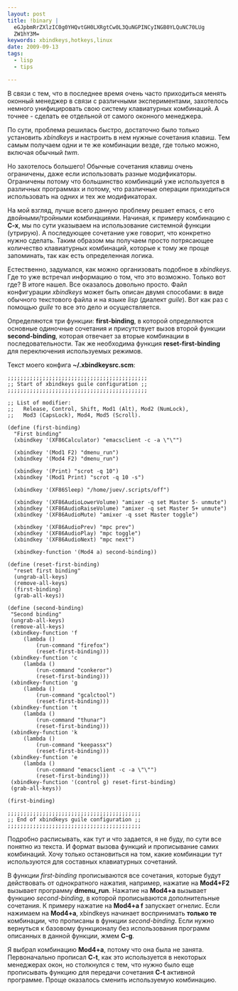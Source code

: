 ```yaml
--- 
layout: post
title: !binary |
  eGJpbmRrZXlzIC0g0YHQvtGH0LXRgtCw0L3QuNGPINCyINGB0YLQuNC70LUg
  ZW1hY3M=
keywords: xbindkeys,hotkeys,linux
date: 2009-09-13
tags:
  - lisp
  - tips

---
```

В связи с тем, что в последнее время очень часто приходиться менять оконный менеджер в связи с различными экспериментами, захотелось немного унифицировать свою систему клавиатурных комбинаций. А точнее - сделать ее отдельной от самого оконного менеджера.

По сути, проблема решилась быстро, достаточно было только установить <em>xbindkeys</em> и настроить в нем нужные сочетания клавиш. Тем самым получаем одни и те же комбинации везде, где только можно, включая обычный <em>twm</em>.

Но захотелось большего! Обычные сочетания клавиш очень ограничены, даже если использовать разные модификаторы. Ограничены потому что большинство комбинаций уже используется в различных программах и потому, что различные операции приходиться использовать на одних и тех же модификаторах.

На мой взгляд, лучше всего данную проблему решает emacs, с его двойными/тройными комбинациями. Начиная, к примеру комбинацию с<strong> C-x</strong>, мы по сути указываем на использование системной функции (утрирую). А последующее сочетание уже говорит, что конкретно нужно сделать. Таким образом мы получаем просто потрясающее количество клавиатурных комбинаций, которые к тому же проще запоминать, так как есть определенная логика.

Естественно, задумался, как можно организовать подобное в <em>xbindkeys</em>. Где то уже встречал информацию о том, что это возможно. Только вот где? В итоге нашел. Все оказалось довольно просто. Файл конфигурации <em>xbindkeys</em> может быть описан двумя способами: в виде обычного текстового файла и на языке <em>lisp</em> (диалект <em>guile</em>). Вот как раз с помощью <em>guile</em> то все это дело и осуществляется.

Определяются три функции: <strong>first-binding</strong>, в которой определяются основные одиночные сочетания и присутствует вызов второй функции <strong>second-binding</strong>, которая отвечает за вторые комбинации в последовательности. Так же необходима функция <strong>reset-first-binding</strong> для переключения используемых режимов.

Текст моего конфига <strong>~/.xbindkeysrc.scm</strong>:

    ;;;;;;;;;;;;;;;;;;;;;;;;;;;;;;;;;;;;;;;;;;;;
    ;; Start of xbindkeys guile configuration ;;
    ;;;;;;;;;;;;;;;;;;;;;;;;;;;;;;;;;;;;;;;;;;;;

    ;; List of modifier:
    ;;   Release, Control, Shift, Mod1 (Alt), Mod2 (NumLock),
    ;;   Mod3 (CapsLock), Mod4, Mod5 (Scroll).

    (define (first-binding)
      "First binding"
      (xbindkey '(XF86Calculator) "emacsclient -c -a \"\"")

      (xbindkey '(Mod1 F2) "dmenu_run")
      (xbindkey '(Mod4 F2) "dmenu_run")

      (xbindkey '(Print) "scrot -q 10")
      (xbindkey '(Mod1 Print) "scrot -q 10 -s")

      (xbindkey '(XF86Sleep) "/home/juev/.scripts/off")

      (xbindkey '(XF86AudioLowerVolume) "amixer -q set Master 5- unmute")
      (xbindkey '(XF86AudioRaiseVolume) "amixer -q set Master 5+ unmute")
      (xbindkey '(XF86AudioMute) "amixer -q sset Master toggle")

      (xbindkey '(XF86AudioPrev) "mpc prev")
      (xbindkey '(XF86AudioPlay) "mpc toggle")
      (xbindkey '(XF86AudioNext) "mpc next")

      (xbindkey-function '(Mod4 a) second-binding))

    (define (reset-first-binding)
      "reset first binding"
      (ungrab-all-keys)
      (remove-all-keys)
      (first-binding)
      (grab-all-keys))

    (define (second-binding)
     "Second binding"
     (ungrab-all-keys)
     (remove-all-keys)
     (xbindkey-function 'f
         (lambda ()
             (run-command "firefox")
             (reset-first-binding)))
     (xbindkey-function 'c
         (lambda ()
             (run-command "conkeror")
             (reset-first-binding)))
     (xbindkey-function 'g
         (lambda ()
             (run-command "gcalctool")
             (reset-first-binding)))
     (xbindkey-function 't
         (lambda ()
             (run-command "thunar")
             (reset-first-binding)))
     (xbindkey-function 'k
         (lambda ()
             (run-command "keepassx")
             (reset-first-binding)))
     (xbindkey-function 'e
         (lambda ()
             (run-command "emacsclient -c -a \"\"")
             (reset-first-binding)))
     (xbindkey-function '(control g) reset-first-binding)
     (grab-all-keys))

    (first-binding)

    ;;;;;;;;;;;;;;;;;;;;;;;;;;;;;;;;;;;;;;;;;;
    ;; End of xbindkeys guile configuration ;;
    ;;;;;;;;;;;;;;;;;;;;;;;;;;;;;;;;;;;;;;;;;;

Подробно расписывать, как тут и что задается, я не буду, по сути все понятно из текста. И формат вызова функций и прописывание самих комбинаций. Хочу только остановиться на том, какие комбинации тут используются для составных клавиатурных сочетаний.

В функции <em>first-binding</em> прописываются все сочетания, которые будут действовать от однократного нажатия, например, нажатие на <strong>Mod4+F2</strong> вызывает программу <strong>dmenu_run</strong>. Нажатие на <strong>Mod4+a</strong> вызывает функцию <em>second-binding</em>, в которой прописываются дополнительные сочетания. К примеру нажатие на <strong>Mod4+a f</strong> запускает огнелис. Если нажимаем на <strong>Mod4+a</strong>, xbindkeys начинает воспринимать <strong>только те</strong> комбинации, что прописаны в функции <em>second-binding</em>. Если нужно вернуться к базовому функционалу без использования программ описанных в данной функции, жмем <strong>C-g</strong>.

Я выбрал комбинацию <strong>Mod4+a</strong>, потому что она была не занята. Первоначально прописал <strong>C-t</strong>, как это используется в некоторых менеджерах окон, но столкнулся с тем, что нужно было еще прописывать функцию для передачи сочетания <strong>C-t</strong> активной программе. Проще оказалось сменить используемую комбинацию.

